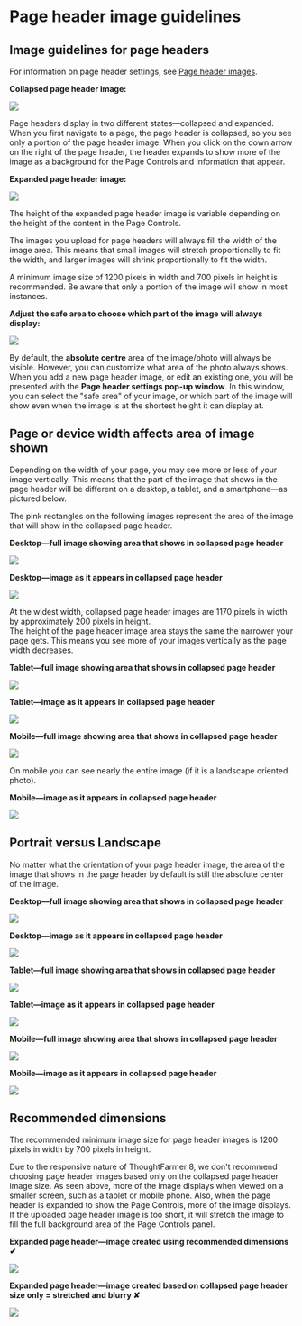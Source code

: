 # Page header image guidelines

## Image guidelines for page headers

For information on page header settings, see [Page header images](./).

**Collapsed page header image:**

![](../../../../../.gitbook/assets/1%20%28122%29.jpg)

Page headers display in two different states—collapsed and expanded. When you first navigate to a page, the page header is collapsed, so you see only a portion of the page header image. When you click on the down arrow on the right of the page header, the header expands to show more of the image as a background for the Page Controls and information that appear.  
  
**Expanded page header image:**

![](../../../../../.gitbook/assets/2%20%2879%29.jpg)

The height of the expanded page header image is variable depending on the height of the content in the Page Controls.  
  
The images you upload for page headers will always fill the width of the image area. This means that small images will stretch proportionally to fit the width, and larger images will shrink proportionally to fit the width.  
  
A minimum image size of 1200 pixels in width and 700 pixels in height is recommended. Be aware that only a portion of the image will show in most instances.  
  
**Adjust the safe area to choose which part of the image will always display:**

![](../../../../../.gitbook/assets/3%20%2829%29.jpg)

By default, the **absolute centre** area of the image/photo will always be visible. However, you can customize what area of the photo always shows. When you add a new page header image, or edit an existing one, you will be presented with the **Page header settings pop-up window**. In this window, you can select the "safe area" of your image, or which part of the image will show even when the image is at the shortest height it can display at.

## Page or device width affects area of image shown

Depending on the width of your page, you may see more or less of your image vertically. This means that the part of the image that shows in the page header will be different on a desktop, a tablet, and a smartphone—as pictured below.  
  
The pink rectangles on the following images represent the area of the image that will show in the collapsed page header.  
  
**Desktop—full image showing area that shows in collapsed page header**

![](../../../../../.gitbook/assets/4%20%2851%29.png)

**Desktop—image as it appears in collapsed page header**

![](../../../../../.gitbook/assets/5%20%2836%29.png)

At the widest width, collapsed page header images are 1170 pixels in width by approximately 200 pixels in height.  
The height of the page header image area stays the same the narrower your page gets. This means you see more of your images vertically as the page width decreases.  
  
**Tablet—full image showing area that shows in collapsed page header**

![](../../../../../.gitbook/assets/6%20%283%29.png)

**Tablet—image as it appears in collapsed page header**

![](../../../../../.gitbook/assets/7%20%285%29.png)

**Mobile—full image showing area that shows in collapsed page header**

![](../../../../../.gitbook/assets/8%20%289%29.png)

On mobile you can see nearly the entire image \(if it is a landscape oriented photo\).  
  
**Mobile—image as it appears in collapsed page header**

![](../../../../../.gitbook/assets/9%20%281%29.png)

## Portrait versus Landscape

No matter what the orientation of your page header image, the area of the image that shows in the page header by default is still the absolute center of the image.  
  
**Desktop—full image showing area that shows in collapsed page header**

![](../../../../../.gitbook/assets/10%20%286%29.png)

**Desktop—image as it appears in collapsed page header**

![](../../../../../.gitbook/assets/11%20%285%29.png)

**Tablet—full image showing area that shows in collapsed page header**

![](../../../../../.gitbook/assets/12%20%281%29.png)

**Tablet—image as it appears in collapsed page header**

![](../../../../../.gitbook/assets/13%20%282%29.png)

**Mobile—full image showing area that shows in collapsed page header**

![](../../../../../.gitbook/assets/14.png)

**Mobile—image as it appears in collapsed page header**

![](../../../../../.gitbook/assets/15%20%283%29.png)

## Recommended dimensions

The recommended minimum image size for page header images is 1200 pixels in width by 700 pixels in height.  
  
Due to the responsive nature of ThoughtFarmer 8, we don't recommend choosing page header images based only on the collapsed page header image size. As seen above, more of the image displays when viewed on a smaller screen, such as a tablet or mobile phone. Also, when the page header is expanded to show the Page Controls, more of the image displays. If the uploaded page header image is too short, it will stretch the image to fill the full background area of the Page Controls panel.  
  
**Expanded page header—image created using recommended dimensions  ✔**

![](../../../../../.gitbook/assets/16%20%282%29.png)

**Expanded page header—image created based on collapsed page header size only = stretched and blurry  ✘**

![](../../../../../.gitbook/assets/17%20%281%29.png)



